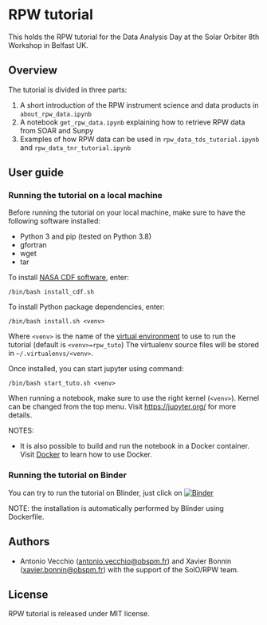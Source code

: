 # RPW tutorial

This holds the RPW tutorial for the Data Analysis Day at the Solar Orbiter 8th Workshop in Belfast UK.

## Overview

The tutorial is divided in three parts:

1. A short introduction of the RPW instrument science and data products in `about_rpw_data.ipynb`
2. A notebook `get_rpw_data.ipynb` explaining how to retrieve RPW data from SOAR and Sunpy
3. Examples of how RPW data can be used in `rpw_data_tds_tutorial.ipynb` and `rpw_data_tnr_tutorial.ipynb`

## User guide

### Running the tutorial on a local machine

Before running the tutorial on your local machine, make sure to have the following software installed:
- Python 3 and pip (tested on Python 3.8)
- gfortran
- wget
- tar

To install [NASA CDF software](https://cdf.gsfc.nasa.gov/), enter:

```/bin/bash install_cdf.sh```

To install Python package dependencies, enter:

```/bin/bash install.sh <venv>```

Where `<venv>` is the name of the [virtual environment](https://docs.python.org/3/tutorial/venv.html) to use to run the tutorial (default is `<venv>=rpw_tuto`)
The virtualenv source files will be stored in `~/.virtualenvs/<venv>`.

Once installed, you can start jupyter using command:

```/bin/bash start_tuto.sh <venv>```

When running a notebook, make sure to use the right kernel (`<venv>`). 
Kernel can be changed from the top menu. Visit https://jupyter.org/ for more details.

NOTES:
* It is also possible to build and run the notebook in a Docker container. Visit [Docker](https://www.docker.com/) to learn how to use Docker.

### Running the tutorial on Binder

You can try to run the tutorial on Blinder, just click on [![Binder](https://mybinder.org/badge_logo.svg)](https://mybinder.org/v2/git/https%3A%2F%2Fgitlab.obspm.fr%2Frpw%2Ftutorials%2Fpython-tnr-tds-tutorial.git/main)

NOTE: the installation is automatically performed by Blinder using Dockerfile. 

## Authors

* Antonio Vecchio (antonio.vecchio@obspm.fr) and Xavier Bonnin (xavier.bonnin@obspm.fr) with the support of the SolO/RPW team.

## License

RPW tutorial is released under MIT license.

